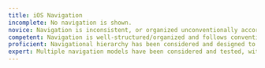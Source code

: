 ```yaml
---
title: iOS Navigation
incomplete: No navigation is shown.
novice: Navigation is inconsistent, or organized unconventionally according to iOS guidelines.
competent: Navigation is well-structured/organized and follows conventions appropriate to iOS and the product.
proficient: Navigational hierarchy has been considered and designed to match intended users' mental models of product and information.
expert: Multiple navigation models have been considered and tested, with clear evidence for how the chosen model matches up with user expectations and mental models.
---
```

